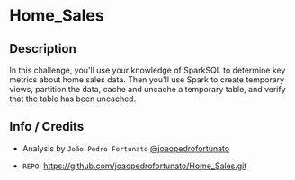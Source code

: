 # Home_Sales

## Description

In this challenge, you'll use your knowledge of SparkSQL to determine key metrics about home sales data. Then you'll use Spark to create temporary views, partition the data, cache and uncache a temporary table, and verify that the table has been uncached.

## Info / Credits

- Analysis by `João Pedro Fortunato` [@joaopedrofortunato](https://github.com/joaopedrofortunato)

- `REPO`: https://github.com/joaopedrofortunato/Home_Sales.git
